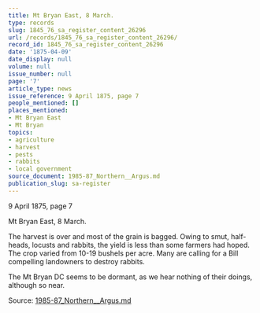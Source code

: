 ```yaml
---
title: Mt Bryan East, 8 March.
type: records
slug: 1845_76_sa_register_content_26296
url: /records/1845_76_sa_register_content_26296/
record_id: 1845_76_sa_register_content_26296
date: '1875-04-09'
date_display: null
volume: null
issue_number: null
page: '7'
article_type: news
issue_reference: 9 April 1875, page 7
people_mentioned: []
places_mentioned:
- Mt Bryan East
- Mt Bryan
topics:
- agriculture
- harvest
- pests
- rabbits
- local government
source_document: 1985-87_Northern__Argus.md
publication_slug: sa-register
---
```


9 April 1875, page 7

Mt Bryan East, 8 March.

The harvest is over and most of the grain is bagged.  Owing to smut, half-heads, locusts and rabbits, the yield is less than some farmers had hoped.  The crop varied from 10-19 bushels per acre.  Many are calling for a Bill compelling landowners to destroy rabbits.

The Mt Bryan DC seems to be dormant, as we hear nothing of their doings, although so near.

Source: [1985-87_Northern__Argus.md](/downloads/markdown/1985-87_Northern__Argus.md)
